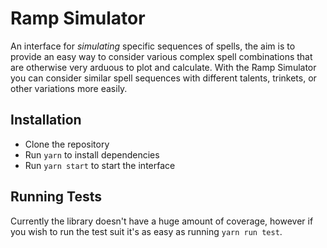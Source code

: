 # Ramp Simulator

An interface for _simulating_ specific sequences of spells, the aim is to provide an easy way to
consider various complex spell combinations that are otherwise very arduous to plot and calculate.
With the Ramp Simulator you can consider similar spell sequences with different talents, trinkets,
or other variations more easily.

## Installation

- Clone the repository
- Run `yarn` to install dependencies
- Run `yarn start` to start the interface

## Running Tests

Currently the library doesn't have a huge amount of coverage, however if you wish to run the test
suit it's as easy as running `yarn run test`.
